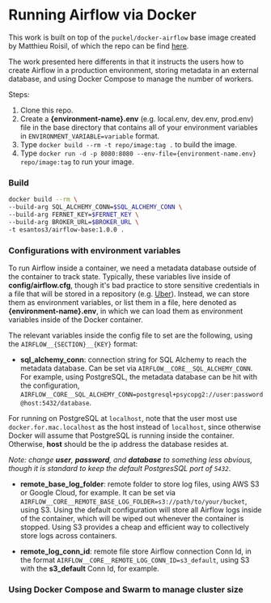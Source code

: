 # Running Airflow via Docker

This work is built on top of the `puckel/docker-airflow` base image created by Matthieu Roisil, of which the repo can be find [here](https://github.com/puckel/docker-airflow).

The work presented here differents in that it instructs the users how to create Airflow in a production environment, storing metadata in an external database, and using Docker Compose to manage the number of workers.

Steps:
1. Clone this repo.
2. Create a **{environment-name}.env**  (e.g. local.env, dev.env, prod.env) file in the base directory that contains all of your environment variables in `ENVIRONMENT_VARIABLE=variable` format.
3. Type `docker build --rm -t repo/image:tag .` to build the image.
4. Type `docker run -d -p 8080:8080 --env-file={environment-name.env} repo/image:tag` to run your image.


### Build

```bash
docker build --rm \
--build-arg SQL_ALCHEMY_CONN=$SQL_ALCHEMY_CONN \
--build-arg FERNET_KEY=$FERNET_KEY \
--build-arg BROKER_URL=$BROKER_URL \
-t esantos3/airflow-base:1.0.0 .
```


### Configurations with environment variables

To run Airflow inside a container, we need a metadata database outside of the container to track state. Typically, 
these variables live inside of **config/airflow.cfg**, though it's bad practice to store sensitive credentials in a 
file that will be stored in a repository (e.g. [Uber](https://www.bloomberg.com/news/articles/2017-11-21/uber-concealed-cyberattack-that-exposed-57-million-people-s-data)). 
Instead, we can store them as environment variables, or list them in a file, here denoted as **{environment-name}.env**, in which
we can load them as environment variables inside of the Docker container.

The relevant variables inside the config file to set are the following, using the `AIRFLOW__{SECTION}__{KEY}` format:
- **sql_alchemy_conn**: connection string for SQL Alchemy to reach the metadata database. Can be set via `AIRFLOW__CORE__SQL_ALCHEMY_CONN`. For example, using PostgreSQL, the metadata database can be hit with the configuration, `AIRFLOW__CORE__SQL_ALCHEMY_CONN=postgresql+psycopg2://user:password@host:5432/database`. 

For running on PostgreSQL at `localhost`, note that the user most use `docker.for.mac.localhost` as the host instead of `localhost`, since otherwise Docker will assume that PostgreSQL is running inside the container. Otherwise, **host** should be the ip address the database resides at. 

_Note: change **user**, **password**, and **database** to something less obvious, though it is standard to keep the default PostgresSQL port of `5432`_.

- **remote_base_log_folder**: remote folder to store log files, using AWS S3 or Google Cloud, for example. It can be set via `AIRFLOW__CORE__REMOTE_BASE_LOG_FOLDER=s3://path/to/your/bucket`, using S3. Using the default configuration will store all Airflow logs inside of the container, which will be wiped out whenever the container is stopped. Using S3 provides a cheap and efficient way to collectively store logs across containers.

- **remote_log_conn_id**: remote file store Airflow connection Conn Id, in the format `AIRFLOW__CORE__REMOTE_LOG_CONN_ID=s3_default`, using S3 with the **s3_default** Conn Id, for example.

### Using Docker Compose and Swarm to manage cluster size